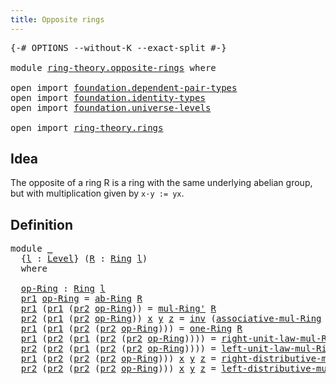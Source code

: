 ```yaml
---
title: Opposite rings
---
```


<pre class="Agda"><a id="40" class="Symbol">{-#</a> <a id="44" class="Keyword">OPTIONS</a> <a id="52" class="Pragma">--without-K</a> <a id="64" class="Pragma">--exact-split</a> <a id="78" class="Symbol">#-}</a>

<a id="83" class="Keyword">module</a> <a id="90" href="ring-theory.opposite-rings.html" class="Module">ring-theory.opposite-rings</a> <a id="117" class="Keyword">where</a>

<a id="124" class="Keyword">open</a> <a id="129" class="Keyword">import</a> <a id="136" href="foundation.dependent-pair-types.html" class="Module">foundation.dependent-pair-types</a>
<a id="168" class="Keyword">open</a> <a id="173" class="Keyword">import</a> <a id="180" href="foundation.identity-types.html" class="Module">foundation.identity-types</a>
<a id="206" class="Keyword">open</a> <a id="211" class="Keyword">import</a> <a id="218" href="foundation.universe-levels.html" class="Module">foundation.universe-levels</a>

<a id="246" class="Keyword">open</a> <a id="251" class="Keyword">import</a> <a id="258" href="ring-theory.rings.html" class="Module">ring-theory.rings</a>
</pre>
## Idea

The opposite of a ring R is a ring with the same underlying abelian group, but with multiplication given by `x·y := yx`.

## Definition

<pre class="Agda"><a id="435" class="Keyword">module</a> <a id="442" href="ring-theory.opposite-rings.html#442" class="Module">_</a>
  <a id="446" class="Symbol">{</a><a id="447" href="ring-theory.opposite-rings.html#447" class="Bound">l</a> <a id="449" class="Symbol">:</a> <a id="451" href="Agda.Primitive.html#597" class="Postulate">Level</a><a id="456" class="Symbol">}</a> <a id="458" class="Symbol">(</a><a id="459" href="ring-theory.opposite-rings.html#459" class="Bound">R</a> <a id="461" class="Symbol">:</a> <a id="463" href="ring-theory.rings.html#2508" class="Function">Ring</a> <a id="468" href="ring-theory.opposite-rings.html#447" class="Bound">l</a><a id="469" class="Symbol">)</a>
  <a id="473" class="Keyword">where</a>

  <a id="482" href="ring-theory.opposite-rings.html#482" class="Function">op-Ring</a> <a id="490" class="Symbol">:</a> <a id="492" href="ring-theory.rings.html#2508" class="Function">Ring</a> <a id="497" href="ring-theory.opposite-rings.html#447" class="Bound">l</a>
  <a id="501" href="foundation-core.dependent-pair-types.html#592" class="Field">pr1</a> <a id="505" href="ring-theory.opposite-rings.html#482" class="Function">op-Ring</a> <a id="513" class="Symbol">=</a> <a id="515" href="ring-theory.rings.html#2622" class="Function">ab-Ring</a> <a id="523" href="ring-theory.opposite-rings.html#459" class="Bound">R</a>
  <a id="527" href="foundation-core.dependent-pair-types.html#592" class="Field">pr1</a> <a id="531" class="Symbol">(</a><a id="532" href="foundation-core.dependent-pair-types.html#592" class="Field">pr1</a> <a id="536" class="Symbol">(</a><a id="537" href="foundation-core.dependent-pair-types.html#604" class="Field">pr2</a> <a id="541" href="ring-theory.opposite-rings.html#482" class="Function">op-Ring</a><a id="548" class="Symbol">))</a> <a id="551" class="Symbol">=</a> <a id="553" href="ring-theory.rings.html#6660" class="Function">mul-Ring&#39;</a> <a id="563" href="ring-theory.opposite-rings.html#459" class="Bound">R</a>
  <a id="567" href="foundation-core.dependent-pair-types.html#604" class="Field">pr2</a> <a id="571" class="Symbol">(</a><a id="572" href="foundation-core.dependent-pair-types.html#592" class="Field">pr1</a> <a id="576" class="Symbol">(</a><a id="577" href="foundation-core.dependent-pair-types.html#604" class="Field">pr2</a> <a id="581" href="ring-theory.opposite-rings.html#482" class="Function">op-Ring</a><a id="588" class="Symbol">))</a> <a id="591" href="ring-theory.opposite-rings.html#591" class="Bound">x</a> <a id="593" href="ring-theory.opposite-rings.html#593" class="Bound">y</a> <a id="595" href="ring-theory.opposite-rings.html#595" class="Bound">z</a> <a id="597" class="Symbol">=</a> <a id="599" href="foundation-core.identity-types.html#1552" class="Function">inv</a> <a id="603" class="Symbol">(</a><a id="604" href="ring-theory.rings.html#6905" class="Function">associative-mul-Ring</a> <a id="625" href="ring-theory.opposite-rings.html#459" class="Bound">R</a> <a id="627" href="ring-theory.opposite-rings.html#595" class="Bound">z</a> <a id="629" href="ring-theory.opposite-rings.html#593" class="Bound">y</a> <a id="631" href="ring-theory.opposite-rings.html#591" class="Bound">x</a> <a id="633" class="Symbol">)</a>
  <a id="637" href="foundation-core.dependent-pair-types.html#592" class="Field">pr1</a> <a id="641" class="Symbol">(</a><a id="642" href="foundation-core.dependent-pair-types.html#592" class="Field">pr1</a> <a id="646" class="Symbol">(</a><a id="647" href="foundation-core.dependent-pair-types.html#604" class="Field">pr2</a> <a id="651" class="Symbol">(</a><a id="652" href="foundation-core.dependent-pair-types.html#604" class="Field">pr2</a> <a id="656" href="ring-theory.opposite-rings.html#482" class="Function">op-Ring</a><a id="663" class="Symbol">)))</a> <a id="667" class="Symbol">=</a> <a id="669" href="ring-theory.rings.html#8015" class="Function">one-Ring</a> <a id="678" href="ring-theory.opposite-rings.html#459" class="Bound">R</a>
  <a id="682" href="foundation-core.dependent-pair-types.html#592" class="Field">pr1</a> <a id="686" class="Symbol">(</a><a id="687" href="foundation-core.dependent-pair-types.html#604" class="Field">pr2</a> <a id="691" class="Symbol">(</a><a id="692" href="foundation-core.dependent-pair-types.html#592" class="Field">pr1</a> <a id="696" class="Symbol">(</a><a id="697" href="foundation-core.dependent-pair-types.html#604" class="Field">pr2</a> <a id="701" class="Symbol">(</a><a id="702" href="foundation-core.dependent-pair-types.html#604" class="Field">pr2</a> <a id="706" href="ring-theory.opposite-rings.html#482" class="Function">op-Ring</a><a id="713" class="Symbol">))))</a> <a id="718" class="Symbol">=</a> <a id="720" href="ring-theory.rings.html#8249" class="Function">right-unit-law-mul-Ring</a> <a id="744" href="ring-theory.opposite-rings.html#459" class="Bound">R</a>
  <a id="748" href="foundation-core.dependent-pair-types.html#604" class="Field">pr2</a> <a id="752" class="Symbol">(</a><a id="753" href="foundation-core.dependent-pair-types.html#604" class="Field">pr2</a> <a id="757" class="Symbol">(</a><a id="758" href="foundation-core.dependent-pair-types.html#592" class="Field">pr1</a> <a id="762" class="Symbol">(</a><a id="763" href="foundation-core.dependent-pair-types.html#604" class="Field">pr2</a> <a id="767" class="Symbol">(</a><a id="768" href="foundation-core.dependent-pair-types.html#604" class="Field">pr2</a> <a id="772" href="ring-theory.opposite-rings.html#482" class="Function">op-Ring</a><a id="779" class="Symbol">))))</a> <a id="784" class="Symbol">=</a> <a id="786" href="ring-theory.rings.html#8093" class="Function">left-unit-law-mul-Ring</a> <a id="809" href="ring-theory.opposite-rings.html#459" class="Bound">R</a>
  <a id="813" href="foundation-core.dependent-pair-types.html#592" class="Field">pr1</a> <a id="817" class="Symbol">(</a><a id="818" href="foundation-core.dependent-pair-types.html#604" class="Field">pr2</a> <a id="822" class="Symbol">(</a><a id="823" href="foundation-core.dependent-pair-types.html#604" class="Field">pr2</a> <a id="827" class="Symbol">(</a><a id="828" href="foundation-core.dependent-pair-types.html#604" class="Field">pr2</a> <a id="832" href="ring-theory.opposite-rings.html#482" class="Function">op-Ring</a><a id="839" class="Symbol">)))</a> <a id="843" href="ring-theory.opposite-rings.html#843" class="Bound">x</a> <a id="845" href="ring-theory.opposite-rings.html#845" class="Bound">y</a> <a id="847" href="ring-theory.opposite-rings.html#847" class="Bound">z</a> <a id="849" class="Symbol">=</a> <a id="851" href="ring-theory.rings.html#7444" class="Function">right-distributive-mul-add-Ring</a> <a id="883" href="ring-theory.opposite-rings.html#459" class="Bound">R</a> <a id="885" href="ring-theory.opposite-rings.html#845" class="Bound">y</a> <a id="887" href="ring-theory.opposite-rings.html#847" class="Bound">z</a> <a id="889" href="ring-theory.opposite-rings.html#843" class="Bound">x</a>
  <a id="893" href="foundation-core.dependent-pair-types.html#604" class="Field">pr2</a> <a id="897" class="Symbol">(</a><a id="898" href="foundation-core.dependent-pair-types.html#604" class="Field">pr2</a> <a id="902" class="Symbol">(</a><a id="903" href="foundation-core.dependent-pair-types.html#604" class="Field">pr2</a> <a id="907" class="Symbol">(</a><a id="908" href="foundation-core.dependent-pair-types.html#604" class="Field">pr2</a> <a id="912" href="ring-theory.opposite-rings.html#482" class="Function">op-Ring</a><a id="919" class="Symbol">)))</a> <a id="923" href="ring-theory.opposite-rings.html#923" class="Bound">x</a> <a id="925" href="ring-theory.opposite-rings.html#925" class="Bound">y</a> <a id="927" href="ring-theory.opposite-rings.html#927" class="Bound">z</a> <a id="929" class="Symbol">=</a> <a id="931" href="ring-theory.rings.html#7237" class="Function">left-distributive-mul-add-Ring</a> <a id="962" href="ring-theory.opposite-rings.html#459" class="Bound">R</a> <a id="964" href="ring-theory.opposite-rings.html#927" class="Bound">z</a> <a id="966" href="ring-theory.opposite-rings.html#923" class="Bound">x</a> <a id="968" href="ring-theory.opposite-rings.html#925" class="Bound">y</a>
</pre>